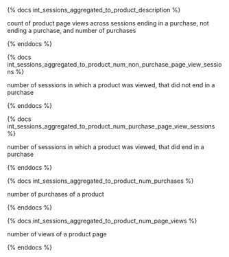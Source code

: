 {% docs int_sessions_aggregated_to_product_description %}

count of product page views across sessions ending in a purchase, not ending a purchase, and number of purchases

{% enddocs %}

{% docs int_sessions_aggregated_to_product_num_non_purchase_page_view_sessions %}

number of sesssions in which a product was viewed, that did not end in a purchase

{% enddocs %}

{% docs int_sessions_aggregated_to_product_num_purchase_page_view_sessions %}

number of sesssions in which a product was viewed, that did end in a purchase

{% enddocs %}

{% docs int_sessions_aggregated_to_product_num_purchases %}

number of purchases of a product

{% enddocs %}

{% docs int_sessions_aggregated_to_product_num_page_views %}

number of views of a product page

{% enddocs %}
